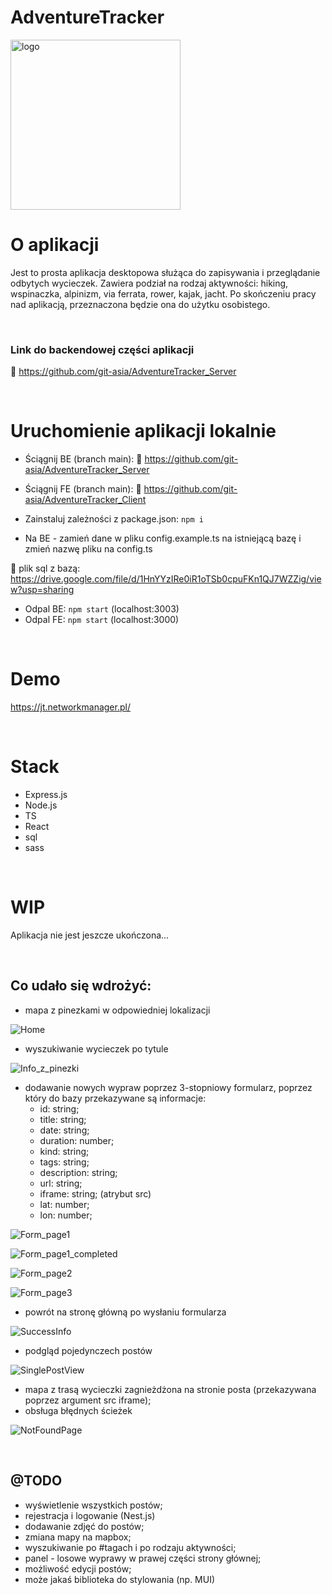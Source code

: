 # AdventureTracker

<img width="272" alt="logo" src="https://github.com/git-asia/AdventureTracker_Client/assets/94705253/58dedefc-4e27-4b49-b0ed-ed91c49d820a">


# O aplikacji

Jest to prosta aplikacja desktopowa służąca do zapisywania i przeglądanie odbytych wycieczek. Zawiera podział na rodzaj aktywności: hiking, wspinaczka, alpinizm, via ferrata, rower, kajak, jacht. Po skończeniu pracy nad aplikacją, przeznaczona będzie ona do użytku osobistego.

<br>

### Link do backendowej części aplikacji
🔗 https://github.com/git-asia/AdventureTracker_Server

<br>


# Uruchomienie aplikacji lokalnie

- Ściągnij BE (branch main):
🔗 https://github.com/git-asia/AdventureTracker_Server

- Ściągnij FE (branch main):
🔗 https://github.com/git-asia/AdventureTracker_Client

- Zainstaluj zależności z package.json:
`npm i`

- Na BE - zamień dane w pliku config.example.ts na istniejącą bazę i zmień nazwę pliku na config.ts
  
🔗 plik sql z bazą: https://drive.google.com/file/d/1HnYYzIRe0iR1oTSb0cpuFKn1QJ7WZZig/view?usp=sharing

- Odpal BE:  `npm start` (localhost:3003)
- Odpal FE:  `npm start` (localhost:3000)

<br>


# Demo
https://jt.networkmanager.pl/

<br>


# Stack
- Express.js
- Node.js
- TS
- React
- sql
- sass

<br>


# WIP

Aplikacja nie jest jeszcze ukończona...

<br>

## Co udało się wdrożyć:
- mapa z pinezkami w odpowiedniej lokalizacji

![Home](https://user-images.githubusercontent.com/94705253/231601932-c6e17c7e-1334-4649-a427-c8a45be50d2d.png)

- wyszukiwanie wycieczek po tytule

![Info_z_pinezki](https://user-images.githubusercontent.com/94705253/231602347-3d6bef39-737c-4565-8c22-4cac9453157d.png)

- dodawanie nowych wypraw poprzez 3-stopniowy formularz, poprzez który do bazy przekazywane są informacje:
	- id: string;  
	- title: string;  
	- date: string;  
	- duration: number;  
	- kind: string;  
	- tags: string;  
	- description: string;  
	- url: string;  
	- iframe: string;  (atrybut src)
	- lat: number;  
	- lon: number;

![Form_page1](https://user-images.githubusercontent.com/94705253/231602078-0ccafb98-f2a7-46be-8e23-91365c44b81d.png)

![Form_page1_completed](https://user-images.githubusercontent.com/94705253/231602097-9286dd25-3c0d-4bec-91a1-2f06607903d6.png)

![Form_page2](https://user-images.githubusercontent.com/94705253/231602118-39699e0a-30d2-4236-93fb-049b83736976.png)

![Form_page3](https://user-images.githubusercontent.com/94705253/231602123-0becd631-6f51-4e1f-90f6-31912b635672.png)

- powrót na stronę główną po wysłaniu formularza
  
![SuccessInfo](https://user-images.githubusercontent.com/94705253/231602182-50f45f9c-1772-45cf-b152-3fe51231f0e1.png)


- podgląd pojedynczech postów

![SinglePostView](https://user-images.githubusercontent.com/94705253/231602213-ced5fab6-10d2-496e-8870-58382aa900e9.png)


- mapa z trasą wycieczki zagnieżdżona na stronie posta (przekazywana poprzez argument src iframe);
- obsługa błędnych ścieżek

![NotFoundPage](https://user-images.githubusercontent.com/94705253/231602274-982ef44d-a4e6-4cfc-a893-539f7d96e0aa.png)


<br>


## @TODO
- wyświetlenie wszystkich postów;
- rejestracja i logowanie (Nest.js)
- dodawanie zdjęć do postów;
- zmiana mapy na mapbox;
- wyszukiwanie po #tagach i po rodzaju aktywności;
- panel - losowe wyprawy w prawej części strony głównej;
- możliwość edycji postów;
- może jakaś biblioteka do stylowania (np. MUI)


